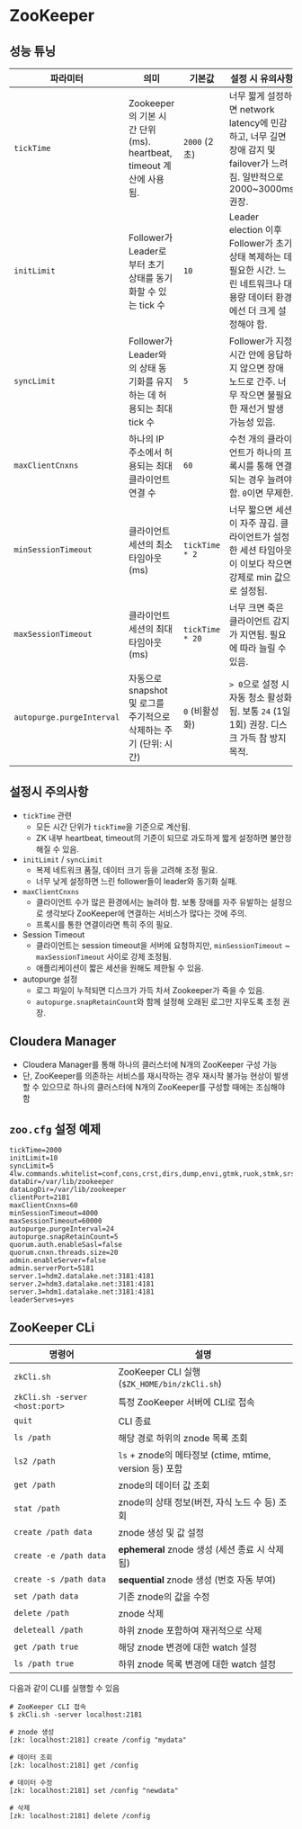 # ZooKeeper

## 성능 튜닝

| 파라미터                      | 의미                                                    | 기본값             | 설정 시 유의사항                                                                             |
| ------------------------- | ----------------------------------------------------- | --------------- | ------------------------------------------------------------------------------------- |
| `tickTime`                | Zookeeper의 기본 시간 단위 (ms). heartbeat, timeout 계산에 사용됨. | `2000` (2초)     | 너무 짧게 설정하면 network latency에 민감하고, 너무 길면 장애 감지 및 failover가 느려짐. 일반적으로 2000~3000ms 권장. |
| `initLimit`               | Follower가 Leader로부터 초기 상태를 동기화할 수 있는 tick 수           | `10`            | Leader election 이후 Follower가 초기 상태 복제하는 데 필요한 시간. 느린 네트워크나 대용량 데이터 환경에선 더 크게 설정해야 함.  |
| `syncLimit`               | Follower가 Leader와의 상태 동기화를 유지하는 데 허용되는 최대 tick 수      | `5`             | Follower가 지정 시간 안에 응답하지 않으면 장애 노드로 간주. 너무 작으면 불필요한 재선거 발생 가능성 있음.                     |
| `maxClientCnxns`          | 하나의 IP 주소에서 허용되는 최대 클라이언트 연결 수                        | `60`            | 수천 개의 클라이언트가 하나의 프록시를 통해 연결되는 경우 늘려야 함. `0`이면 무제한.                                    |
| `minSessionTimeout`       | 클라이언트 세션의 최소 타임아웃 (ms)                                | `tickTime * 2`  | 너무 짧으면 세션이 자주 끊김. 클라이언트가 설정한 세션 타임아웃이 이보다 작으면 강제로 min 값으로 설정됨.                        |
| `maxSessionTimeout`       | 클라이언트 세션의 최대 타임아웃 (ms)                                | `tickTime * 20` | 너무 크면 죽은 클라이언트 감지가 지연됨. 필요에 따라 늘릴 수 있음.                                               |
| `autopurge.purgeInterval` | 자동으로 snapshot 및 로그를 주기적으로 삭제하는 주기 (단위: 시간)            | `0` (비활성화)      | `> 0`으로 설정 시 자동 청소 활성화됨. 보통 `24` (1일 1회) 권장. 디스크 가득 참 방지 목적.                          |

## 설정시 주의사항

* `tickTime` 관련
  * 모든 시간 단위가 `tickTime`을 기준으로 계산됨.
  * ZK 내부 heartbeat, timeout의 기준이 되므로 과도하게 짧게 설정하면 불안정해질 수 있음.
* `initLimit` / `syncLimit`
  * 복제 네트워크 품질, 데이터 크기 등을 고려해 조정 필요.
  * 너무 낮게 설정하면 느린 follower들이 leader와 동기화 실패.
* `maxClientCnxns`
  * 클라이언트 수가 많은 환경에서는 늘려야 함. 보통 장애를 자주 유발하는 설정으로 생각보다 ZooKeeper에 연결하는 서비스가 많다는 것에 주의.
  * 프록시를 통한 연결이라면 특히 주의 필요.
* Session Timeout
  * 클라이언트는 session timeout을 서버에 요청하지만, `minSessionTimeout` ~ `maxSessionTimeout` 사이로 강제 조정됨.
  * 애플리케이션이 짧은 세션을 원해도 제한될 수 있음.
* autopurge 설정
  * 로그 파일이 누적되면 디스크가 가득 차서 Zookeeper가 죽을 수 있음.
  * `autopurge.snapRetainCount`와 함께 설정해 오래된 로그만 지우도록 조정 권장.

## Cloudera Manager

* Cloudera Manager를 통해 하나의 클러스터에 N개의 ZooKeeper 구성 가능
* 단, ZooKeeper를 의존하는 서비스를 재시작하는 경우 재시작 불가능 현상이 발생할 수 있으므로 하나의 클러스터에 N개의 ZooKeeper를 구성할 때에는 조심해야 함

## `zoo.cfg` 설정 예제

```
tickTime=2000
initLimit=10
syncLimit=5
4lw.commands.whitelist=conf,cons,crst,dirs,dump,envi,gtmk,ruok,stmk,srst,srvr,stat,wchs,mntr,isro
dataDir=/var/lib/zookeeper
dataLogDir=/var/lib/zookeeper
clientPort=2181
maxClientCnxns=60
minSessionTimeout=4000
maxSessionTimeout=60000
autopurge.purgeInterval=24
autopurge.snapRetainCount=5
quorum.auth.enableSasl=false
quorum.cnxn.threads.size=20
admin.enableServer=false
admin.serverPort=5181
server.1=hdm2.datalake.net:3181:4181
server.2=hdm3.datalake.net:3181:4181
server.3=hdm1.datalake.net:3181:4181
leaderServes=yes
```

## ZooKeeper CLi

| 명령어                            | 설명                                         |
| ------------------------------ | ------------------------------------------ |
| `zkCli.sh`                     | ZooKeeper CLI 실행 (`$ZK_HOME/bin/zkCli.sh`) |
| `zkCli.sh -server <host:port>` | 특정 ZooKeeper 서버에 CLI로 접속                   |
| `quit`                         | CLI 종료                                     |
| `ls /path`   | 해당 경로 하위의 znode 목록 조회                           |
| `ls2 /path`  | `ls` + znode의 메타정보 (ctime, mtime, version 등) 포함 |
| `get /path`  | znode의 데이터 값 조회                                 |
| `stat /path` | znode의 상태 정보(버전, 자식 노드 수 등) 조회                  |
| `create /path data`    | znode 생성 및 값 설정                      |
| `create -e /path data` | **ephemeral** znode 생성 (세션 종료 시 삭제됨) |
| `create -s /path data` | **sequential** znode 생성 (번호 자동 부여)   |
| `set /path data`       | 기존 znode의 값을 수정                      |
| `delete /path`         | znode 삭제                             |
| `deleteall /path`      | 하위 znode 포함하여 재귀적으로 삭제               |
| `get /path true` | 해당 znode 변경에 대한 watch 설정    |
| `ls /path true`  | 하위 znode 목록 변경에 대한 watch 설정 |

다음과 같이 CLI를 실행할 수 있음

```
# ZooKeeper CLI 접속
$ zkCli.sh -server localhost:2181

# znode 생성
[zk: localhost:2181] create /config "mydata"

# 데이터 조회
[zk: localhost:2181] get /config

# 데이터 수정
[zk: localhost:2181] set /config "newdata"

# 삭제
[zk: localhost:2181] delete /config
```
